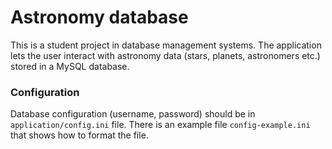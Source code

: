 # Astronomy database
This is a student project in database management systems. The application lets the user interact with astronomy data (stars, planets, astronomers etc.) stored in a MySQL database.

### Configuration
Database configuration (username, password) should be in `application/config.ini` file. There is an example file `config-example.ini` that shows how to format the file.
